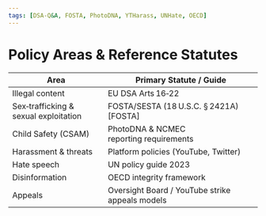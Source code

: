 ```yaml
---
tags: [DSA-Q&A, FOSTA, PhotoDNA, YTHarass, UNHate, OECD]
---
```

# Policy Areas & Reference Statutes

| Area | Primary Statute / Guide |
|------|------------------------|
| Illegal content | EU DSA Arts 16‑22 |
| Sex‑trafficking & sexual exploitation | FOSTA/SESTA (18 U.S.C. § 2421A) [FOSTA] |
| Child Safety (CSAM) | PhotoDNA & NCMEC reporting requirements |
| Harassment & threats | Platform policies (YouTube, Twitter) |
| Hate speech | UN policy guide 2023 |
| Disinformation | OECD integrity framework |
| Appeals | Oversight Board / YouTube strike appeals models |
